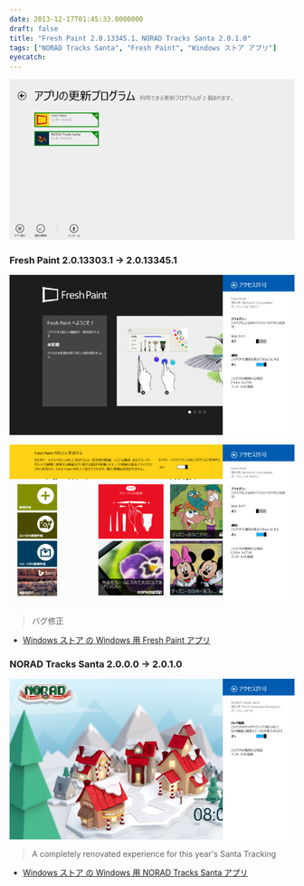 ```yaml
---
date: 2013-12-17T01:45:33.0000000
draft: false
title: "Fresh Paint 2.0.13345.1、NORAD Tracks Santa 2.0.1.0"
tags: ["NORAD Tracks Santa", "Fresh Paint", "Windows ストア アプリ"]
eyecatch: 
---
```

<p><span itemscope itemtype="http://schema.org/Photograph"><img src="20131217014042.png" alt="f:id:daruyanagi:20131217014042p:plain" title="f:id:daruyanagi:20131217014042p:plain" class="hatena-fotolife" itemprop="image"></span><br />
</p>

<div class="section">
<h3>Fresh Paint 2.0.13303.1 → 2.0.13345.1</h3>
<p><span itemscope itemtype="http://schema.org/Photograph"><img src="20131217014159.png" alt="f:id:daruyanagi:20131217014159p:plain" title="f:id:daruyanagi:20131217014159p:plain" class="hatena-fotolife" itemprop="image"></span></p><p><span itemscope itemtype="http://schema.org/Photograph"><img src="20131217014106.png" alt="f:id:daruyanagi:20131217014106p:plain" title="f:id:daruyanagi:20131217014106p:plain" class="hatena-fotolife" itemprop="image"></span><br />
</p>

<blockquote>
<p>バグ修正</p>

</blockquote>

<ul>
<li><a href="http://apps.microsoft.com/windows/ja-jp/app/fresh-paint/1926e0a0-5e41-48e1-ba68-be35f2266a03">Windows &#x30B9;&#x30C8;&#x30A2; &#x306E; Windows &#x7528; Fresh Paint &#x30A2;&#x30D7;&#x30EA;</a></li>
</ul>
</div>
<div class="section">
<h3>NORAD Tracks Santa 2.0.0.0 → 2.0.1.0</h3>
<p><span itemscope itemtype="http://schema.org/Photograph"><img src="20131217014352.png" alt="f:id:daruyanagi:20131217014352p:plain" title="f:id:daruyanagi:20131217014352p:plain" class="hatena-fotolife" itemprop="image"></span><br />
</p>

<blockquote>
<p>A completely renovated experience for this year's Santa Tracking</p>

</blockquote>

<ul>
<li><a href="http://apps.microsoft.com/windows/ja-JP/app/norad-tracks-santa/445e2479-6da9-41e2-85f7-66550fe8c55b">Windows &#x30B9;&#x30C8;&#x30A2; &#x306E; Windows &#x7528; NORAD Tracks Santa &#x30A2;&#x30D7;&#x30EA;</a></li>
</ul>
</div>